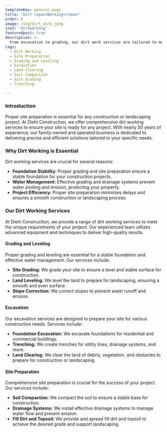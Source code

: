 ```yaml
---
templateKey: general-page
title: 'Dirt <span>Working</span>'
order: 6
image: /img/dirt_work.jpeg
icon: 'dirtworking'
featuredpost: true
description: >-
  From excavation to grading, our dirt work services are tailored to meet your project's needs. Whether you're preparing for construction or landscaping, we have the expertise to get the job done right.
tags:
  - Dirt Working
  - Site Preparation
  - Grading and Leveling
  - Excavation
  - Land Clearing
  - Soil Compaction
  - Site Grading
  - Trenching

---
```

### Introduction

Proper site preparation is essential for any construction or landscaping project. At Diehl Construction, we offer comprehensive dirt working services to ensure your site is ready for any project. With nearly 50 years of experience, our family-owned and operated business is dedicated to delivering precise and efficient solutions tailored to your specific needs.

### Why Dirt Working is Essential

Dirt working services are crucial for several reasons:

- **Foundation Stability:** Proper grading and site preparation ensure a stable foundation for your construction projects.
- **Water Management:** Effective grading and drainage systems prevent water pooling and erosion, protecting your property.
- **Project Efficiency:** Proper site preparation minimizes delays and ensures a smooth construction or landscaping process.

### Our Dirt Working Services

At Diehl Construction, we provide a range of dirt working services to meet the unique requirements of your project. Our experienced team utilizes advanced equipment and techniques to deliver high-quality results.

#### Grading and Leveling

Proper grading and leveling are essential for a stable foundation and effective water management. Our services include:

- **Site Grading:** We grade your site to ensure a level and stable surface for construction.
- **Land Leveling:** We level the land to prepare for landscaping, ensuring a smooth and even surface.
- **Slope Correction:** We correct slopes to prevent water runoff and erosion.

#### Excavation

Our excavation services are designed to prepare your site for various construction needs. Services include:

- **Foundation Excavation:** We excavate foundations for residential and commercial buildings.
- **Trenching:** We create trenches for utility lines, drainage systems, and more.
- **Land Clearing:** We clear the land of debris, vegetation, and obstacles to prepare for construction or landscaping.

#### Site Preparation

Comprehensive site preparation is crucial for the success of your project. Our services include:

- **Soil Compaction:** We compact the soil to ensure a stable base for construction.
- **Drainage Systems:** We install effective drainage systems to manage water flow and prevent erosion.
- **Fill Dirt and Topsoil:** We provide and spread fill dirt and topsoil to achieve the desired grade and support landscaping.

